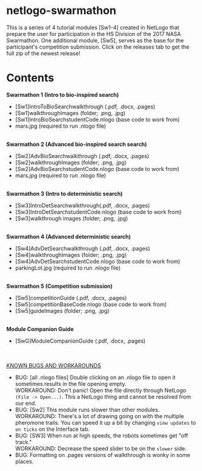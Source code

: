 # netlogo-swarmathon
This is a series of 4 tutorial modules [Sw1-4] created in NetLogo that prepare the user for participation in the HS Division of the 2017 NASA Swarmathon. One additional module, [Sw5], serves as the base for the participant's competition submission.
Click on the releases tab to get the full zip of the newest release!

# Contents
<b>Swarmathon 1 (Intro to bio-inspired search)</b><br>
<ul> 
<li>[Sw1]IntroToBioSearchwalkthrough (.pdf, .docx, .pages)
<li>[Sw1]walkthroughImages (folder; .png, .jpg)
<li>[Sw1]IntroBioSearchstudentCode.nlogo (base code to work from)
<li> mars.jpg (required to run .nlogo file)
</ul><br>
<b>Swarmathon 2 (Advanced bio-inspired search search)</b><br>
<ul>
<li>[Sw2]AdvBioSearchwalkthrough (.pdf, .docx, .pages)
<li>[Sw2]walkthroughImages (folder; .png, .jpg)
<li>[Sw2]AdvBioSearchstudentCode.nlogo (base code to work from)
<li> mars.jpg (required to run .nlogo file)
</ul><br>
<b>Swarmathon 3 (Intro to deterministic search)</b><br>
<ul>
<li>[Sw3]IntroDetSearchwalkthrough(.pdf, .docx, .pages) 
<li>[Sw3]IntroDetSearchstudentCode.nlogo (base code to work from)
<li>[Sw3]walkthrough images (folder; .png, .jpg)
</ul><br>
<b>Swarmathon 4 (Advanced deterministic search)</b><br>
<ul>
<li>[Sw4]AdvDetSearchwalkthrough (.pdf, .docx, .pages)
<li>[Sw4]walkthroughImages (folder; .png, .jpg)
<li>[Sw4]AdvDetSearchstudentCode.nlogo (base code to work from)
<li>parkingLot.jpg (required to run .nlogo file)
</ul><br>
<b>Swarmathon 5 (Competition submission)</b><br>
<ul>
<li>[Sw5]competitionGuide (.pdf, .docx, .pages)
<li>[Sw5]competitionBaseCode.nlogo (base code to work from)
<li>[Sw5]guideImages (folder; .png, .jpg)
</ul><br>
<b>Module Companion Guide</b><br>
<ul>
<li>[SwG]ModuleCompanionGuide (.pdf, .docx, .pages)
</ul></br>

</ul><br>
<u>KNOWN BUGS AND WORKAROUNDS</u><br>
<ul>
<li>BUG: [all .nlogo files] Double clicking on an .nlogo file to open it sometimes results in the file opening empty.<br>
WORKAROUND: Don't panic! Open the file directly through NetLogo <code>(File -> Open...)</code>. This a NetLogo thing and cannot be resolved from our end.
<li>BUG: [Sw2] This module runs slower than other modules.<br>
WORKAROUND: There's a lot of drawing going on with the multiple pheromone trails. You can speed it up a bit by changing <code>view updates</code> to <code>on ticks</code> on the Interface tab.
<li>BUG: [SW3] When run at high speeds, the robots sometimes get "off track."<br>
WORKAROUND: Decrease the speed slider to be on the <code>slower</code> side.
<li>BUG: Formatting on .pages versions of walkthrough is wonky in some places.
</ul><br>
